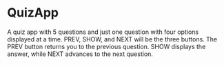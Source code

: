 # QuizApp
 A quiz app with 5 questions and just one question with four options displayed at a time.  PREV, SHOW, and NEXT will be the three buttons. The PREV button returns you to the previous question. 
 SHOW displays the answer, while NEXT advances to the next question.
